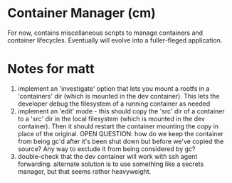 # Container Manager (cm)
For now, contains miscellaneous scripts to manage containers and container lifecycles.
Eventually will evolve into a fuller-fleged application.

# Notes for matt
1. implement an 'investigate' option that lets you mount a rootfs in a 'containers' dir (which is mounted in the dev container). This lets the developer debug the filesystem of a running container as needed
2. implement an 'edit' mode - this should copy the 'src' dir of a container to a 'src' dir in the local filesystem (which is mounted in the dev container). Then it should restart the container mounting the copy in place of the original. OPEN QUESTION: how do we keep the container from being gc'd after it's been shut down but before we've copied the source? Any way to exclude it from being considered by gc?
3. double-check that the dev container will work with ssh agent forwarding. alternate solution is to use something like a secrets manager, but that seems rather heavyweight.
